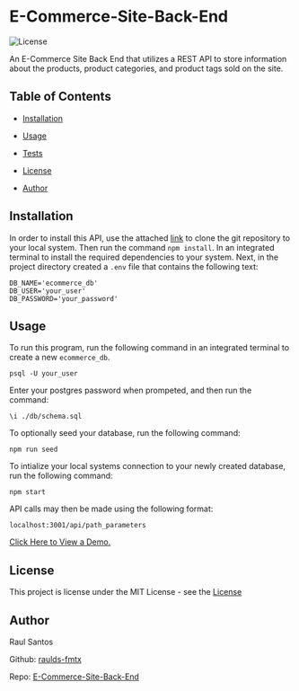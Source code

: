 # E-Commerce-Site-Back-End
    
![License](https://img.shields.io/static/v1?label=license&message=MIT&color=yellowgreen) 
    
An E-Commerce Site Back End that utilizes a REST API to store information about the products, product categories, and product tags sold on the site.
    
## Table of Contents
    
* [Installation](#Installation)
    
* [Usage](#Usage)
    
* [Tests](#Tests)
    
* [License](#License)
    
* [Author](#Author)
    
## Installation
    
In order to install this API, use the attached [link](https://github.com/raulds-fmtx/E-Commerce-Site-Back-End.git) to clone the git repository to your local system. Then run the command `npm install`. In an integrated terminal to install the required dependencies to your system. Next, in the project directory created a `.env` file that contains the following text:

`DB_NAME='ecommerce_db'`\
`DB_USER='your_user'`\
`DB_PASSWORD='your_password'`
    
## Usage

To run this program, run the following command in an integrated terminal to create a new `ecommerce_db`.

`psql -U your_user`

Enter your postgres password when prompeted, and then run the command:

`\i ./db/schema.sql`

To optionally seed your database, run the following command:

`npm run seed`

To intialize your local systems connection to your newly created database, run the following command:

`npm start`

API calls may then be made using the following format:

`localhost:3001/api/path_parameters`
    
[Click Here to View a Demo.](https://drive.google.com/file/d/1BIFdW1BHbT66Eh11Ar-dI0pXwXgU6UhY/view?usp=sharing)

## License
    
This project is license under the MIT License - see the [License](https://choosealicense.com/licenses/mit/)
    
## Author
    
Raul Santos
    
Github: [raulds-fmtx](https://github.com/raulds-fmtx)

Repo: [E-Commerce-Site-Back-End](https://github.com/raulds-fmtx/E-Commerce-Site-Back-End)